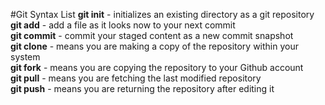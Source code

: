 #Git Syntax List
**git init** - initializes an existing directory as a git repository  
**git add** - add a file as it looks now to your next commit  
**git commit** - commit your staged content as a new commit snapshot  
**git clone** - means you are making a copy of the repository within your system  
**git fork** - means you are copying the repository to your Github account  
**git pull** - means you are fetching the last modified repository  
**git push** - means you are returning the repository after editing it  
